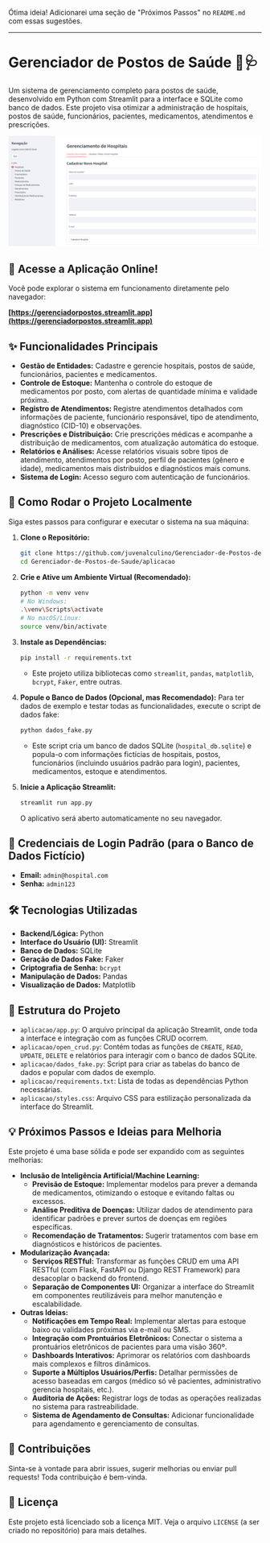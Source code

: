 Ótima ideia\! Adicionarei uma seção de "Próximos Passos" no `README.md` com essas sugestões.

-----

# Gerenciador de Postos de Saúde 🏥🩺

Um sistema de gerenciamento completo para postos de saúde, desenvolvido em Python com Streamlit para a interface e SQLite como banco de dados. Este projeto visa otimizar a administração de hospitais, postos de saúde, funcionários, pacientes, medicamentos, atendimentos e prescrições.

<img src="https://github.com/juvenalculino/Gerenciador-de-Postos-de-Saude/blob/master/2025-06-16_19-12.png">

## 🔗 Acesse a Aplicação Online\!

Você pode explorar o sistema em funcionamento diretamente pelo navegador:

**[https://gerenciadorpostos.streamlit.app](https://gerenciadorpostos.streamlit.app)**

## ✨ Funcionalidades Principais

  * **Gestão de Entidades:** Cadastre e gerencie hospitais, postos de saúde, funcionários, pacientes e medicamentos.
  * **Controle de Estoque:** Mantenha o controle do estoque de medicamentos por posto, com alertas de quantidade mínima e validade próxima.
  * **Registro de Atendimentos:** Registre atendimentos detalhados com informações de paciente, funcionário responsável, tipo de atendimento, diagnóstico (CID-10) e observações.
  * **Prescrições e Distribuição:** Crie prescrições médicas e acompanhe a distribuição de medicamentos, com atualização automática do estoque.
  * **Relatórios e Análises:** Acesse relatórios visuais sobre tipos de atendimento, atendimentos por posto, perfil de pacientes (gênero e idade), medicamentos mais distribuídos e diagnósticos mais comuns.
  * **Sistema de Login:** Acesso seguro com autenticação de funcionários.

## 🚀 Como Rodar o Projeto Localmente

Siga estes passos para configurar e executar o sistema na sua máquina:

1.  **Clone o Repositório:**

    ```bash
    git clone https://github.com/juvenalculino/Gerenciador-de-Postos-de-Saude.git
    cd Gerenciador-de-Postos-de-Saude/aplicacao
    ```

2.  **Crie e Ative um Ambiente Virtual (Recomendado):**

    ```bash
    python -m venv venv
    # No Windows:
    .\venv\Scripts\activate
    # No macOS/Linux:
    source venv/bin/activate
    ```

3.  **Instale as Dependências:**

    ```bash
    pip install -r requirements.txt
    ```

      * Este projeto utiliza bibliotecas como `streamlit`, `pandas`, `matplotlib`, `bcrypt`, `Faker`, entre outras.

4.  **Popule o Banco de Dados (Opcional, mas Recomendado):**
    Para ter dados de exemplo e testar todas as funcionalidades, execute o script de dados fake:

    ```bash
    python dados_fake.py
    ```

      * Este script cria um banco de dados SQLite (`hospital_db.sqlite`) e popula-o com informações fictícias de hospitais, postos, funcionários (incluindo usuários padrão para login), pacientes, medicamentos, estoque e atendimentos.

5.  **Inicie a Aplicação Streamlit:**

    ```bash
    streamlit run app.py
    ```

    O aplicativo será aberto automaticamente no seu navegador.

## 🔑 Credenciais de Login Padrão (para o Banco de Dados Fictício)

  * **Email:** `admin@hospital.com`
  * **Senha:** `admin123`

## 🛠️ Tecnologias Utilizadas

  * **Backend/Lógica:** Python
  * **Interface do Usuário (UI):** Streamlit
  * **Banco de Dados:** SQLite
  * **Geração de Dados Fake:** Faker
  * **Criptografia de Senha:** `bcrypt`
  * **Manipulação de Dados:** Pandas
  * **Visualização de Dados:** Matplotlib

## 📁 Estrutura do Projeto

  * `aplicacao/app.py`: O arquivo principal da aplicação Streamlit, onde toda a interface e integração com as funções CRUD ocorrem.
  * `aplicacao/open_crud.py`: Contém todas as funções de `CREATE`, `READ`, `UPDATE`, `DELETE` e relatórios para interagir com o banco de dados SQLite.
  * `aplicacao/dados_fake.py`: Script para criar as tabelas do banco de dados e popular com dados de exemplo.
  * `aplicacao/requirements.txt`: Lista de todas as dependências Python necessárias.
  * `aplicacao/styles.css`: Arquivo CSS para estilização personalizada da interface do Streamlit.

## 💡 Próximos Passos e Ideias para Melhoria

Este projeto é uma base sólida e pode ser expandido com as seguintes melhorias:

  * **Inclusão de Inteligência Artificial/Machine Learning:**
      * **Previsão de Estoque:** Implementar modelos para prever a demanda de medicamentos, otimizando o estoque e evitando faltas ou excessos.
      * **Análise Preditiva de Doenças:** Utilizar dados de atendimento para identificar padrões e prever surtos de doenças em regiões específicas.
      * **Recomendação de Tratamentos:** Sugerir tratamentos com base em diagnósticos e históricos de pacientes.
  * **Modularização Avançada:**
      * **Serviços RESTful:** Transformar as funções CRUD em uma API RESTful (com Flask, FastAPI ou Django REST Framework) para desacoplar o backend do frontend.
      * **Separação de Componentes UI:** Organizar a interface do Streamlit em componentes reutilizáveis para melhor manutenção e escalabilidade.
  * **Outras Ideias:**
      * **Notificações em Tempo Real:** Implementar alertas para estoque baixo ou validades próximas via e-mail ou SMS.
      * **Integração com Prontuários Eletrônicos:** Conectar o sistema a prontuários eletrônicos de pacientes para uma visão 360º.
      * **Dashboards Interativos:** Aprimorar os relatórios com dashboards mais complexos e filtros dinâmicos.
      * **Suporte a Múltiplos Usuários/Perfis:** Detalhar permissões de acesso baseadas em cargos (médico só vê pacientes, administrativo gerencia hospitais, etc.).
      * **Auditoria de Ações:** Registrar logs de todas as operações realizadas no sistema para rastreabilidade.
      * **Sistema de Agendamento de Consultas:** Adicionar funcionalidade para agendamento e gerenciamento de consultas.

## 🤝 Contribuições

Sinta-se à vontade para abrir issues, sugerir melhorias ou enviar pull requests\! Toda contribuição é bem-vinda.

## 📄 Licença

Este projeto está licenciado sob a licença MIT. Veja o arquivo `LICENSE` (a ser criado no repositório) para mais detalhes.
